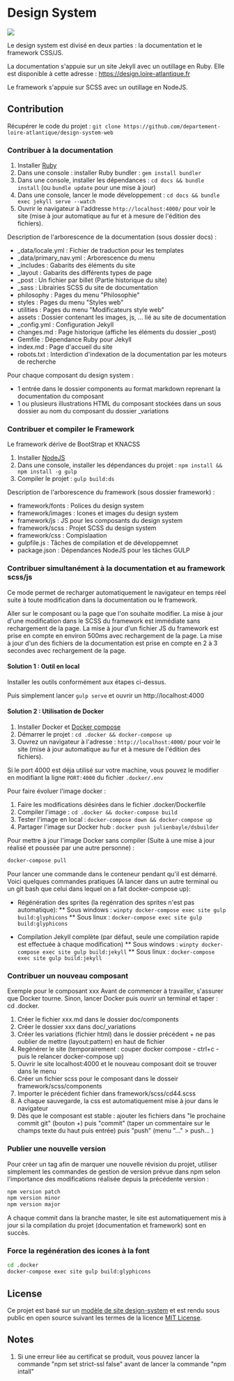# Design System

<a href="https://travis-ci.org/departement-loire-atlantique/design-system-web">
<img src="https://travis-ci.org/departement-loire-atlantique/design-system-web.svg?branch=master" />
</a>

Le design system est divisé en deux parties : la documentation et le framework CSS/JS.

La documentation s'appuie sur un site Jekyll avec un outillage en Ruby.
Elle est disponible à cette adresse : https://design.loire-atlantique.fr

Le framework s'appuie sur SCSS avec un outillage en NodeJS.

## Contribution

Récupérer le code du projet : `git clone https://github.com/departement-loire-atlantique/design-system-web`

### Contribuer à la documentation

1. Installer [Ruby](https://www.ruby-lang.org/en/documentation/installation/)
2. Dans une console : installer Ruby bundler : `gem install bundler`
3. Dans une console, installer les dépendances : `cd docs && bundle install` (ou `bundle update` pour une mise à jour)
4. Dans une console, lancer le mode développement : `cd docs && bundle exec jekyll serve --watch` 
5. Ouvrir le navigateur à l'addresse `http://localhost:4000/` pour voir le site (mise à jour automatique au fur et à mesure de l'édition des fichiers).

Description de l'arborescence de la documentation (sous dossier docs) :

* \_data/locale.yml : Fichier de traduction pour les templates
* \_data/primary_nav.yml : Arborescence du menu
* \_includes : Gabarits des éléments du site
* \_layout : Gabarits des différents types de page
* \_post : Un fichier par billet (Partie historique du site)
* \_sass : Librairies SCSS du site de documentation
* philosophy : Pages du menu "Philosophie"
* styles : Pages du menu "Styles web"
* utilities : Pages du menu "Modificateurs style web"
* assets : Dossier contenant les images, js, ... lié au site de documentation
* \_config.yml : Configuration Jekyll
* changes.md : Page historique (affiche les éléments du dossier \_post)
* Gemfile : Dépendance Ruby pour Jekyll
* index.md : Page d'accueil du site
* robots.txt : Interdiction d'indexation de la documentation par les moteurs de recherche

Pour chaque composant du design system :
* 1 entrée dans le dossier components au format markdown reprenant la documentation du composant
* 1 ou plusieurs illustrations HTML du composant stockées dans un sous dossier au nom du composant du dossier \_variations

### Contribuer et compiler le Framework

Le framework dérive de BootStrap et KNACSS

1. Installer [NodeJS](https://nodejs.org/en/download/)
2. Dans une console, installer les dépendances du projet : `npm install && npm install -g gulp`
3. Compiler le projet : `gulp build:ds`

Description de l'arborescence du framework (sous dossier framework) :

* framework/fonts : Polices du design system
* framework/images : Icones et images du design system
* framework/js : JS pour les composants du design system
* framework/scss : Projet SCSS du design system
* framework/css : Compislaation
* gulpfile.js : Tâches de compilation et de développemnet
* package.json : Dépendances NodeJS pour les tâches GULP

### Contribuer simultanément à la documentation et au framework scss/js

Ce mode permet de recharger automatiquement le navigateur en temps réel suite à toute modification dans la documentation ou le framework.

Aller sur le composant ou la page que l'on souhaite modifier. 
La mise à jour d'une modification dans le SCSS du framework est immédiate sans rechargement de la page.
La mise à jour d'un fichier JS du framework est prise en compte en environ 500ms avec rechargement de la page.
La mise à jour d'un des fichiers de la documentation est prise en compte en 2 à 3 secondes avec rechargement de la page.

#### Solution 1 : Outil en local

Installer les outils conformément aux étapes ci-dessus.

Puis simplement lancer `gulp serve` et ouvrir un http://localhost:4000


#### Solution 2 : Utilisation de Docker

1. Installer Docker et [Docker compose](https://docs.docker.com/compose/install/) 
2. Démarrer le projet : `cd .docker && docker-compose up`
3. Ouvrez un navigateur à l'adresse : `http://localhost:4000/` pour voir le site (mise à jour automatique au fur et à mesure de l'édition des fichiers).

Si le port 4000 est déja utilisé sur votre machine, vous pouvez le modifier en modifiant la ligne `PORT:4000` du fichier `.docker/.env`

Pour faire évoluer l'image docker :
1. Faire les modifications désirées dans le fichier .docker/Dockerfile
2. Compiler l'image : `cd .docker && docker-compose build`
3. Tester l'image en local : `docker-compose down && docker-compose up`
4. Partager l'image sur Docker hub : `docker push julienbayle/dsbuilder`

Pour mettre à jour l'image Docker sans compiler (Suite à une mise à jour réalisé et poussée par une autre personne) :
```bash
docker-compose pull
```

Pour lancer une commande dans le conteneur pendant qu'il est démarré. Voici quelques commandes pratiques (A lancer dans un autre terminal ou un git bash que celui dans lequel on a fait docker-compose up):

* Régénération des sprites (la regénration des sprites n'est pas automatique):
** Sous windows : `winpty docker-compose exec site gulp build:glyphicons`
** Sous linux : `docker-compose exec site gulp build:glyphicons`

* Compilation Jekyll complète (par défaut, seule une compilation rapide est effectuée à chaque modification)
** Sous windows : `winpty docker-compose exec site gulp build:jekyll`
** Sous linux : `docker-compose exec site gulp build:jekyll`

### Contribuer un nouveau composant

Exemple pour le composant xxx
Avant de commencer à travailler, s'assurer que Docker tourne. Sinon, lancer Docker puis ouvrir un terminal et taper : cd .docker.

1. Créer le fichier xxx.md dans le dossier doc/components
2. Créer le dossier xxx dans doc/_variations
3. Créer les variations (fichier html) dans le dossier précédent + ne pas oublier de mettre (layout:pattern) en haut de fichier
4. Regénérer le site (temporairement : couper docker compose - ctrl+c - puis le relancer docker-compose up)
5. Ouvrir le site localhost:4000 et le nouveau composant doit se trouver dans le menu
6. Créer un fichier scss pour le composant dans le dosseir framework/scss/components
7. Importer le précédent fichier dans framework/scss/cd44.scss
8. A chaque sauvegarde, la css est automatiquement mise à jour dans le navigateur
9. Dès que le composant est stable : ajouter les fichiers dans "le prochaine commit git" (bouton +) puis "commit" (taper un commentaire sur le champs texte du haut puis entrée) puis "push" (menu "..." > push... )

### Publier une nouvelle version

Pour créer un tag afin de marquer une nouvelle révision du projet, utiliser simplement les commandes de gestion de version prévue dans npm selon l'importance des modifications réalisée depuis la précédente version :

```bash
npm version patch
npm version minor
npm version major
```

A chaque commit dans la branche master, le site est automatiquement mis à jour si la compilation du projet (documentation et framework) sont en succès.

### Force la regénération des icones à la font

```bash
cd .docker
docker-compose exec site gulp build:glyphicons
```

## License

Ce projet est basé sur un [modèle de site design-system](https://github.com/lundegaard/design-system-template) et est rendu sous public en open source suivant les termes de la licence [MIT License](https://opensource.org/licenses/MIT).

## Notes
1. Si une erreur liée au certificat se produit, vous pouvez lancer la commande "npm set strict-ssl false" avant de lancer la commande "npm intall"
